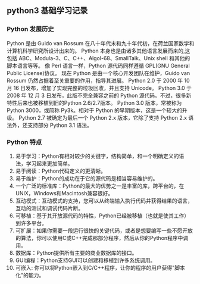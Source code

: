## python3 基础学习记录

### Python 发展历史  
Python 是由 Guido van Rossum 在八十年代末和九十年代初，在荷兰国家数学和计算机科学研究所设计出来的。
Python 本身也是由诸多其他语言发展而来的,这包括 ABC、Modula-3、C、C++、Algol-68、SmallTalk、Unix shell 和其他的脚本语言等等。
像 Perl 语言一样，Python 源代码同样遵循 GPL(GNU General Public License)协议。
现在 Python 是由一个核心开发团队在维护，Guido van Rossum 仍然占据着至关重要的作用，指导其进展。
Python 2.0 于 2000 年 10 月 16 日发布，增加了实现完整的垃圾回收，并且支持 Unicode。
Python 3.0 于 2008 年 12 月 3 日发布，此版不完全兼容之前的 Python 源代码。不过，很多新特性后来也被移植到旧的Python 2.6/2.7版本。
Python 3.0 版本，常被称为 Python 3000，或简称 Py3k。相对于 Python 的早期版本，这是一个较大的升级。
Python 2.7 被确定为最后一个 Python 2.x 版本，它除了支持 Python 2.x 语法外，还支持部分 Python 3.1 语法。

### Python 特点
1. 易于学习：Python有相对较少的关键字，结构简单，和一个明确定义的语法，学习起来更加简单。
2. 易于阅读：Python代码定义的更清晰。
3. 易于维护：Python的成功在于它的源代码是相当容易维护的。
4. 一个广泛的标准库：Python的最大的优势之一是丰富的库，跨平台的，在UNIX，Windows和Macintosh兼容很好。
5. 互动模式：互动模式的支持，您可以从终端输入执行代码并获得结果的语言，互动的测试和调试代码片断。
6. 可移植：基于其开放源代码的特性，Python已经被移植（也就是使其工作）到许多平台。
7. 可扩展：如果你需要一段运行很快的关键代码，或者是想要编写一些不愿开放的算法，你可以使用C或C++完成那部分程序，然后从你的Python程序中调用。
8. 数据库：Python提供所有主要的商业数据库的接口。
9. GUI编程：Python支持GUI可以创建和移植到许多系统调用。
10. 可嵌入: 你可以将Python嵌入到C/C++程序，让你的程序的用户获得"脚本化"的能力。

